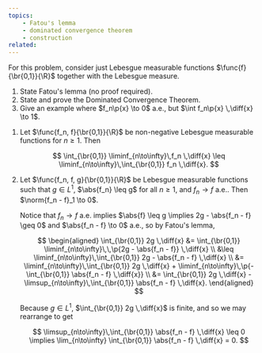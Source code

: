 ```yaml
---
topics:
    - Fatou's lemma
    - dominated convergence theorem
    - construction
related:
---
```


<problem>

For this problem, consider just Lebesgue measurable functions $\func{f}{\br{0,1}}{\R}$ together with the Lebesgue measure.

1. State Fatou's lemma (no proof required).
2. State and prove the Dominated Convergence Theorem.
3. Give an example where $f_n\p{x} \to 0$ a.e., but $\int f_n\p{x} \,\diff{x} \to 1$.

</problem>

<solution>

1. Let $\func{f_n, f}{\br{0,1}}{\R}$ be non-negative Lebesgue measurable functions for $n \geq 1$. Then

    $$
    \int_{\br{0,1}} \liminf_{n\to\infty}\,f_n \,\diff{x} \leq \liminf_{n\to\infty}\,\int_{\br{0,1}} f_n \,\diff{x}.
    $$

2. Let $\func{f_n, f, g}{\br{0,1}}{\R}$ be Lebesgue measurable functions such that $g \in L^1$, $\abs{f_n} \leq g$ for all $n \geq 1$, and $f_n \to f$ a.e.. Then $\norm{f_n - f}_1 \to 0$.

    Notice that $f_n \to f$ a.e. implies $\abs{f} \leq g \implies 2g - \abs{f_n - f} \geq 0$ and $\abs{f_n - f} \to 0$ a.e., so by Fatou's lemma,

    $$
    \begin{aligned}
        \int_{\br{0,1}} 2g \,\diff{x}
            &= \int_{\br{0,1}} \liminf_{n\to\infty}\,\,\p{2g - \abs{f_n - f}}  \,\diff{x} \\
            &\leq \liminf_{n\to\infty}\,\int_{\br{0,1}} 2g - \abs{f_n - f} \,\diff{x} \\
            &= \liminf_{n\to\infty}\,\int_{\br{0,1}} 2g \,\diff{x} + \liminf_{n\to\infty}\,\p{-\int_{\br{0,1}} \abs{f_n - f} \,\diff{x}} \\
            &= \int_{\br{0,1}} 2g \,\diff{x} - \limsup_{n\to\infty}\,\int_{\br{0,1}} \abs{f_n - f} \,\diff{x}.
    \end{aligned}
    $$

    Because $g \in L^1$, $\int_{\br{0,1}} 2g \,\diff{x}$ is finite, and so we may rearrange to get

    $$
    \limsup_{n\to\infty}\,\int_{\br{0,1}} \abs{f_n - f} \,\diff{x} \leq 0
    \implies \lim_{n\to\infty} \int_{\br{0,1}} \abs{f_n - f} \,\diff{x} = 0.
    $$

</solution>
